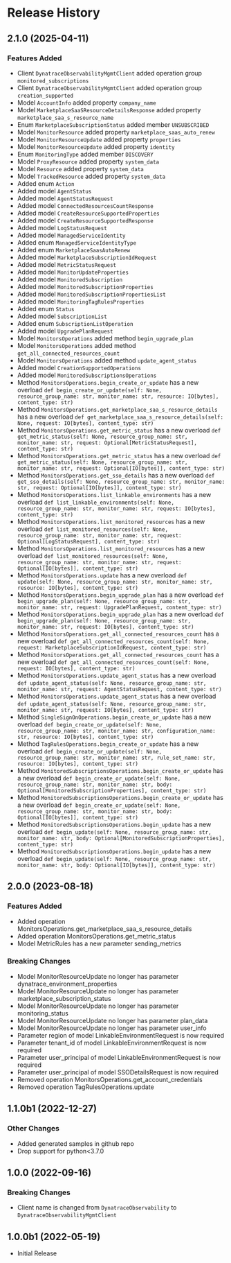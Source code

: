 # Release History

## 2.1.0 (2025-04-11)

### Features Added

  - Client `DynatraceObservabilityMgmtClient` added operation group `monitored_subscriptions`
  - Client `DynatraceObservabilityMgmtClient` added operation group `creation_supported`
  - Model `AccountInfo` added property `company_name`
  - Model `MarketplaceSaaSResourceDetailsResponse` added property `marketplace_saa_s_resource_name`
  - Enum `MarketplaceSubscriptionStatus` added member `UNSUBSCRIBED`
  - Model `MonitorResource` added property `marketplace_saas_auto_renew`
  - Model `MonitorResourceUpdate` added property `properties`
  - Model `MonitorResourceUpdate` added property `identity`
  - Enum `MonitoringType` added member `DISCOVERY`
  - Model `ProxyResource` added property `system_data`
  - Model `Resource` added property `system_data`
  - Model `TrackedResource` added property `system_data`
  - Added enum `Action`
  - Added model `AgentStatus`
  - Added model `AgentStatusRequest`
  - Added model `ConnectedResourcesCountResponse`
  - Added model `CreateResourceSupportedProperties`
  - Added model `CreateResourceSupportedResponse`
  - Added model `LogStatusRequest`
  - Added model `ManagedServiceIdentity`
  - Added enum `ManagedServiceIdentityType`
  - Added enum `MarketplaceSaasAutoRenew`
  - Added model `MarketplaceSubscriptionIdRequest`
  - Added model `MetricStatusRequest`
  - Added model `MonitorUpdateProperties`
  - Added model `MonitoredSubscription`
  - Added model `MonitoredSubscriptionProperties`
  - Added model `MonitoredSubscriptionPropertiesList`
  - Added model `MonitoringTagRulesProperties`
  - Added enum `Status`
  - Added model `SubscriptionList`
  - Added enum `SubscriptionListOperation`
  - Added model `UpgradePlanRequest`
  - Model `MonitorsOperations` added method `begin_upgrade_plan`
  - Model `MonitorsOperations` added method `get_all_connected_resources_count`
  - Model `MonitorsOperations` added method `update_agent_status`
  - Added model `CreationSupportedOperations`
  - Added model `MonitoredSubscriptionsOperations`
  - Method `MonitorsOperations.begin_create_or_update` has a new overload `def begin_create_or_update(self: None, resource_group_name: str, monitor_name: str, resource: IO[bytes], content_type: str)`
  - Method `MonitorsOperations.get_marketplace_saa_s_resource_details` has a new overload `def get_marketplace_saa_s_resource_details(self: None, request: IO[bytes], content_type: str)`
  - Method `MonitorsOperations.get_metric_status` has a new overload `def get_metric_status(self: None, resource_group_name: str, monitor_name: str, request: Optional[MetricStatusRequest], content_type: str)`
  - Method `MonitorsOperations.get_metric_status` has a new overload `def get_metric_status(self: None, resource_group_name: str, monitor_name: str, request: Optional[IO[bytes]], content_type: str)`
  - Method `MonitorsOperations.get_sso_details` has a new overload `def get_sso_details(self: None, resource_group_name: str, monitor_name: str, request: Optional[IO[bytes]], content_type: str)`
  - Method `MonitorsOperations.list_linkable_environments` has a new overload `def list_linkable_environments(self: None, resource_group_name: str, monitor_name: str, request: IO[bytes], content_type: str)`
  - Method `MonitorsOperations.list_monitored_resources` has a new overload `def list_monitored_resources(self: None, resource_group_name: str, monitor_name: str, request: Optional[LogStatusRequest], content_type: str)`
  - Method `MonitorsOperations.list_monitored_resources` has a new overload `def list_monitored_resources(self: None, resource_group_name: str, monitor_name: str, request: Optional[IO[bytes]], content_type: str)`
  - Method `MonitorsOperations.update` has a new overload `def update(self: None, resource_group_name: str, monitor_name: str, resource: IO[bytes], content_type: str)`
  - Method `MonitorsOperations.begin_upgrade_plan` has a new overload `def begin_upgrade_plan(self: None, resource_group_name: str, monitor_name: str, request: UpgradePlanRequest, content_type: str)`
  - Method `MonitorsOperations.begin_upgrade_plan` has a new overload `def begin_upgrade_plan(self: None, resource_group_name: str, monitor_name: str, request: IO[bytes], content_type: str)`
  - Method `MonitorsOperations.get_all_connected_resources_count` has a new overload `def get_all_connected_resources_count(self: None, request: MarketplaceSubscriptionIdRequest, content_type: str)`
  - Method `MonitorsOperations.get_all_connected_resources_count` has a new overload `def get_all_connected_resources_count(self: None, request: IO[bytes], content_type: str)`
  - Method `MonitorsOperations.update_agent_status` has a new overload `def update_agent_status(self: None, resource_group_name: str, monitor_name: str, request: AgentStatusRequest, content_type: str)`
  - Method `MonitorsOperations.update_agent_status` has a new overload `def update_agent_status(self: None, resource_group_name: str, monitor_name: str, request: IO[bytes], content_type: str)`
  - Method `SingleSignOnOperations.begin_create_or_update` has a new overload `def begin_create_or_update(self: None, resource_group_name: str, monitor_name: str, configuration_name: str, resource: IO[bytes], content_type: str)`
  - Method `TagRulesOperations.begin_create_or_update` has a new overload `def begin_create_or_update(self: None, resource_group_name: str, monitor_name: str, rule_set_name: str, resource: IO[bytes], content_type: str)`
  - Method `MonitoredSubscriptionsOperations.begin_create_or_update` has a new overload `def begin_create_or_update(self: None, resource_group_name: str, monitor_name: str, body: Optional[MonitoredSubscriptionProperties], content_type: str)`
  - Method `MonitoredSubscriptionsOperations.begin_create_or_update` has a new overload `def begin_create_or_update(self: None, resource_group_name: str, monitor_name: str, body: Optional[IO[bytes]], content_type: str)`
  - Method `MonitoredSubscriptionsOperations.begin_update` has a new overload `def begin_update(self: None, resource_group_name: str, monitor_name: str, body: Optional[MonitoredSubscriptionProperties], content_type: str)`
  - Method `MonitoredSubscriptionsOperations.begin_update` has a new overload `def begin_update(self: None, resource_group_name: str, monitor_name: str, body: Optional[IO[bytes]], content_type: str)`

## 2.0.0 (2023-08-18)

### Features Added

  - Added operation MonitorsOperations.get_marketplace_saa_s_resource_details
  - Added operation MonitorsOperations.get_metric_status
  - Model MetricRules has a new parameter sending_metrics

### Breaking Changes

  - Model MonitorResourceUpdate no longer has parameter dynatrace_environment_properties
  - Model MonitorResourceUpdate no longer has parameter marketplace_subscription_status
  - Model MonitorResourceUpdate no longer has parameter monitoring_status
  - Model MonitorResourceUpdate no longer has parameter plan_data
  - Model MonitorResourceUpdate no longer has parameter user_info
  - Parameter region of model LinkableEnvironmentRequest is now required
  - Parameter tenant_id of model LinkableEnvironmentRequest is now required
  - Parameter user_principal of model LinkableEnvironmentRequest is now required
  - Parameter user_principal of model SSODetailsRequest is now required
  - Removed operation MonitorsOperations.get_account_credentials
  - Removed operation TagRulesOperations.update

## 1.1.0b1 (2022-12-27)

### Other Changes

  - Added generated samples in github repo
  - Drop support for python<3.7.0

## 1.0.0 (2022-09-16)

### Breaking Changes

  - Client name is changed from `DynatraceObservability` to `DynatraceObservabilityMgmtClient`

## 1.0.0b1 (2022-05-19)

* Initial Release
